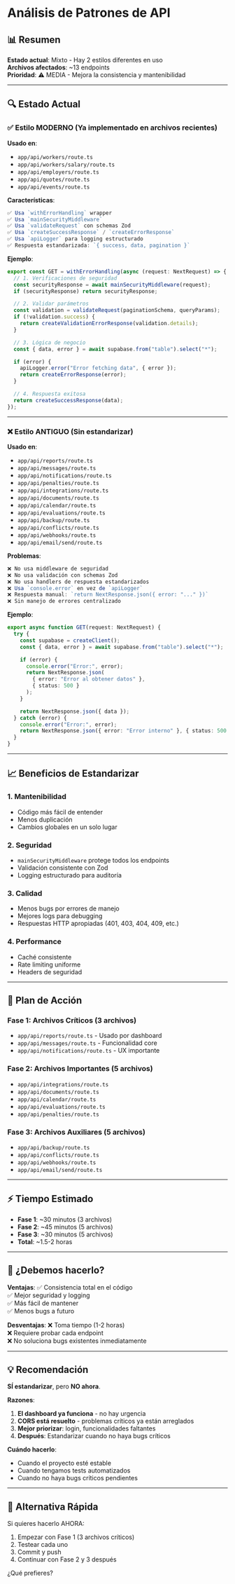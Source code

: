 # Análisis de Patrones de API

## 📊 Resumen

**Estado actual**: Mixto - Hay 2 estilos diferentes en uso  
**Archivos afectados**: ~13 endpoints  
**Prioridad**: ⚠️ MEDIA - Mejora la consistencia y mantenibilidad

---

## 🔍 Estado Actual

### ✅ **Estilo MODERNO** (Ya implementado en archivos recientes)

**Usado en**:

- `app/api/workers/route.ts`
- `app/api/workers/salary/route.ts`
- `app/api/employers/route.ts`
- `app/api/quotes/route.ts`
- `app/api/events/route.ts`

**Características**:

```typescript
✅ Usa `withErrorHandling` wrapper
✅ Usa `mainSecurityMiddleware`
✅ Usa `validateRequest` con schemas Zod
✅ Usa `createSuccessResponse` / `createErrorResponse`
✅ Usa `apiLogger` para logging estructurado
✅ Respuesta estandarizada: `{ success, data, pagination }`
```

**Ejemplo**:

```typescript
export const GET = withErrorHandling(async (request: NextRequest) => {
  // 1. Verificaciones de seguridad
  const securityResponse = await mainSecurityMiddleware(request);
  if (securityResponse) return securityResponse;

  // 2. Validar parámetros
  const validation = validateRequest(paginationSchema, queryParams);
  if (!validation.success) {
    return createValidationErrorResponse(validation.details);
  }

  // 3. Lógica de negocio
  const { data, error } = await supabase.from("table").select("*");

  if (error) {
    apiLogger.error("Error fetching data", { error });
    return createErrorResponse(error);
  }

  // 4. Respuesta exitosa
  return createSuccessResponse(data);
});
```

---

### ❌ **Estilo ANTIGUO** (Sin estandarizar)

**Usado en**:

- `app/api/reports/route.ts`
- `app/api/messages/route.ts`
- `app/api/notifications/route.ts`
- `app/api/penalties/route.ts`
- `app/api/integrations/route.ts`
- `app/api/documents/route.ts`
- `app/api/calendar/route.ts`
- `app/api/evaluations/route.ts`
- `app/api/backup/route.ts`
- `app/api/conflicts/route.ts`
- `app/api/webhooks/route.ts`
- `app/api/email/send/route.ts`

**Problemas**:

```typescript
❌ No usa middleware de seguridad
❌ No usa validación con schemas Zod
❌ No usa handlers de respuesta estandarizados
❌ Usa `console.error` en vez de `apiLogger`
❌ Respuesta manual: `return NextResponse.json({ error: "..." })`
❌ Sin manejo de errores centralizado
```

**Ejemplo**:

```typescript
export async function GET(request: NextRequest) {
  try {
    const supabase = createClient();
    const { data, error } = await supabase.from("table").select("*");

    if (error) {
      console.error("Error:", error);
      return NextResponse.json(
        { error: "Error al obtener datos" },
        { status: 500 }
      );
    }

    return NextResponse.json({ data });
  } catch (error) {
    console.error("Error:", error);
    return NextResponse.json({ error: "Error interno" }, { status: 500 });
  }
}
```

---

## 📈 Beneficios de Estandarizar

### 1. **Mantenibilidad**

- Código más fácil de entender
- Menos duplicación
- Cambios globales en un solo lugar

### 2. **Seguridad**

- `mainSecurityMiddleware` protege todos los endpoints
- Validación consistente con Zod
- Logging estructurado para auditoría

### 3. **Calidad**

- Menos bugs por errores de manejo
- Mejores logs para debugging
- Respuestas HTTP apropiadas (401, 403, 404, 409, etc.)

### 4. **Performance**

- Caché consistente
- Rate limiting uniforme
- Headers de seguridad

---

## 🎯 Plan de Acción

### Fase 1: Archivos Críticos (3 archivos)

- `app/api/reports/route.ts` - Usado por dashboard
- `app/api/messages/route.ts` - Funcionalidad core
- `app/api/notifications/route.ts` - UX importante

### Fase 2: Archivos Importantes (5 archivos)

- `app/api/integrations/route.ts`
- `app/api/documents/route.ts`
- `app/api/calendar/route.ts`
- `app/api/evaluations/route.ts`
- `app/api/penalties/route.ts`

### Fase 3: Archivos Auxiliares (5 archivos)

- `app/api/backup/route.ts`
- `app/api/conflicts/route.ts`
- `app/api/webhooks/route.ts`
- `app/api/email/send/route.ts`

---

## ⚡ Tiempo Estimado

- **Fase 1**: ~30 minutos (3 archivos)
- **Fase 2**: ~45 minutos (5 archivos)
- **Fase 3**: ~30 minutos (5 archivos)
- **Total**: ~1.5-2 horas

---

## 🤔 ¿Debemos hacerlo?

**Ventajas**:
✅ Consistencia total en el código  
✅ Mejor seguridad y logging  
✅ Más fácil de mantener  
✅ Menos bugs a futuro

**Desventajas**:
❌ Toma tiempo (1-2 horas)  
❌ Requiere probar cada endpoint  
❌ No soluciona bugs existentes inmediatamente

---

## 💡 Recomendación

**SÍ estandarizar**, pero **NO ahora**.

**Razones**:

1. **El dashboard ya funciona** - no hay urgencia
2. **CORS está resuelto** - problemas críticos ya están arreglados
3. **Mejor priorizar**: login, funcionalidades faltantes
4. **Después**: Estandarizar cuando no haya bugs críticos

**Cuándo hacerlo**:

- Cuando el proyecto esté estable
- Cuando tengamos tests automatizados
- Cuando no haya bugs críticos pendientes

---

## 🚀 Alternativa Rápida

Si quieres hacerlo AHORA:

1. Empezar con Fase 1 (3 archivos críticos)
2. Testear cada uno
3. Commit y push
4. Continuar con Fase 2 y 3 después

¿Qué prefieres?
